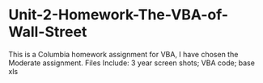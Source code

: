 # Unit-2-Homework-The-VBA-of-Wall-Street
This is a Columbia homework assignment for VBA, I have chosen the Moderate assignment.
Files Include: 3 year screen shots; VBA code; base xls
